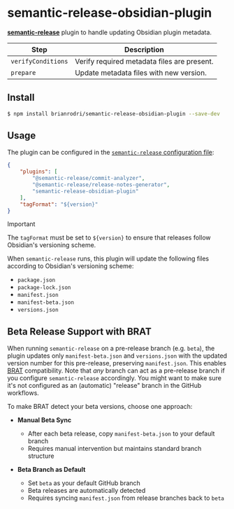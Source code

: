 # semantic-release-obsidian-plugin

[**semantic-release**](https://github.com/semantic-release/semantic-release) plugin to handle updating Obsidian plugin metadata.

| Step               | Description                                 |
| ------------------ | ------------------------------------------- |
| `verifyConditions` | Verify required metadata files are present. |
| `prepare`          | Update metadata files with new version.     |

## Install

```bash
$ npm install brianrodri/semantic-release-obsidian-plugin --save-dev
```

## Usage

The plugin can be configured in the [`semantic-release` configuration file](https://github.com/semantic-release/semantic-release/blob/master/docs/usage/configuration.md#configuration):

```json
{
    "plugins": [
        "@semantic-release/commit-analyzer",
        "@semantic-release/release-notes-generator",
        "semantic-release-obsidian-plugin"
    ],
    "tagFormat": "${version}"
}
```

> [!IMPORTANT]
> The `tagFormat` must be set to `${version}` to ensure that releases follow Obsidian's versioning scheme.

When `semantic-release` runs, this plugin will update the following files according to Obsidian's versioning scheme:

- `package.json`
- `package-lock.json`
- `manifest.json`
- `manifest-beta.json`
- `versions.json`

## Beta Release Support with BRAT

When running `semantic-release` on a pre-release branch (e.g. `beta`), the plugin updates only `manifest-beta.json` and `versions.json` with the updated version number for this pre-release, preserving `manifest.json`. This enables [BRAT](https://github.com/TfTHacker/obsidian42-brat) compatibility. Note that _any_ branch can act as a pre-release branch if you configure `semantic-release` accordingly. You might want to make sure it's not configured as an (automatic) "release" branch in the GitHub workflows.

To make BRAT detect your beta versions, choose one approach:

- **Manual Beta Sync**

    - After each beta release, copy `manifest-beta.json` to your default branch
    - Requires manual intervention but maintains standard branch structure

- **Beta Branch as Default**
    - Set `beta` as your default GitHub branch
    - Beta releases are automatically detected
    - Requires syncing `manifest.json` from release branches back to `beta`
